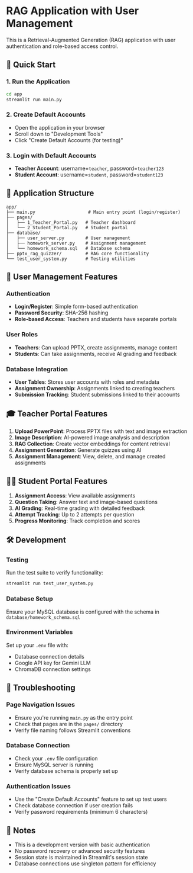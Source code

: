 # RAG Application with User Management

This is a Retrieval-Augmented Generation (RAG) application with user authentication and role-based access control.

## 🚀 Quick Start

### 1. Run the Application
```bash
cd app
streamlit run main.py
```

### 2. Create Default Accounts
- Open the application in your browser
- Scroll down to "Development Tools" 
- Click "Create Default Accounts (for testing)"

### 3. Login with Default Accounts
- **Teacher Account**: username=`teacher`, password=`teacher123`
- **Student Account**: username=`student`, password=`student123`

## 📁 Application Structure

```
app/
├── main.py                    # Main entry point (login/register)
├── pages/
│   ├── 1_Teacher_Portal.py   # Teacher dashboard
│   └── 2_Student_Portal.py   # Student portal
├── database/
│   ├── user_server.py        # User management
│   ├── homework_server.py    # Assignment management
│   └── homework_schema.sql   # Database schema
├── pptx_rag_quizzer/         # RAG core functionality
└── test_user_system.py       # Testing utilities
```

## 🔐 User Management Features

### Authentication
- **Login/Register**: Simple form-based authentication
- **Password Security**: SHA-256 hashing
- **Role-based Access**: Teachers and students have separate portals

### User Roles
- **Teachers**: Can upload PPTX, create assignments, manage content
- **Students**: Can take assignments, receive AI grading and feedback

### Database Integration
- **User Tables**: Stores user accounts with roles and metadata
- **Assignment Ownership**: Assignments linked to creating teachers
- **Submission Tracking**: Student submissions linked to their accounts

## 🎓 Teacher Portal Features

1. **Upload PowerPoint**: Process PPTX files with text and image extraction
2. **Image Description**: AI-powered image analysis and description
3. **RAG Collection**: Create vector embeddings for content retrieval
4. **Assignment Generation**: Generate quizzes using AI
5. **Assignment Management**: View, delete, and manage created assignments

## 🧑‍🎓 Student Portal Features

1. **Assignment Access**: View available assignments
2. **Question Taking**: Answer text and image-based questions
3. **AI Grading**: Real-time grading with detailed feedback
4. **Attempt Tracking**: Up to 2 attempts per question
5. **Progress Monitoring**: Track completion and scores

## 🛠️ Development

### Testing
Run the test suite to verify functionality:
```bash
streamlit run test_user_system.py
```

### Database Setup
Ensure your MySQL database is configured with the schema in `database/homework_schema.sql`

### Environment Variables
Set up your `.env` file with:
- Database connection details
- Google API key for Gemini LLM
- ChromaDB connection settings

## 🔧 Troubleshooting

### Page Navigation Issues
- Ensure you're running `main.py` as the entry point
- Check that pages are in the `pages/` directory
- Verify file naming follows Streamlit conventions

### Database Connection
- Check your `.env` file configuration
- Ensure MySQL server is running
- Verify database schema is properly set up

### Authentication Issues
- Use the "Create Default Accounts" feature to set up test users
- Check database connection if user creation fails
- Verify password requirements (minimum 6 characters)

## 📝 Notes

- This is a development version with basic authentication
- No password recovery or advanced security features
- Session state is maintained in Streamlit's session state
- Database connections use singleton pattern for efficiency
